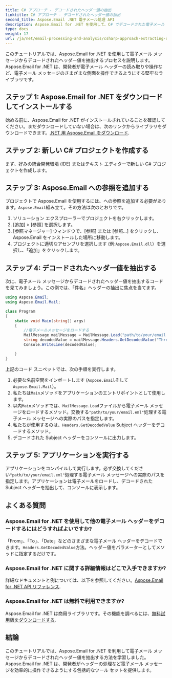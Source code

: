 ```yaml
---
title: C# アプローチ - デコードされたヘッダー値の抽出
linktitle: C# アプローチ - デコードされたヘッダー値の抽出
second_title: Aspose.Email .NET 電子メール処理 API
description: Aspose.Email for .NET を使用して、C# でデコードされた電子メール ヘッダー値を抽出する方法を学びます。コード例を含む包括的なガイド。
type: docs
weight: 17
url: /ja/net/email-processing-and-analysis/csharp-approach-extracting-decoded-header-values/
---
```


このチュートリアルでは、Aspose.Email for .NET を使用して電子メール メッセージからデコードされたヘッダー値を抽出するプロセスを説明します。 Aspose.Email for .NET は、開発者が電子メール ヘッダーの読み取りや操作など、電子メール メッセージのさまざまな側面を操作できるようにする堅牢なライブラリです。

## ステップ 1: Aspose.Email for .NET をダウンロードしてインストールする

始める前に、Aspose.Email for .NET がインストールされていることを確認してください。まだダウンロードしていない場合は、次のリンクからライブラリをダウンロードできます。[.NET 用 Aspose.Email をダウンロード](https://releases.aspose.com/email/net).

## ステップ 2: 新しい C# プロジェクトを作成する

まず、好みの統合開発環境 (IDE) またはテキスト エディターで新しい C# プロジェクトを作成します。

## ステップ 3: Aspose.Email への参照を追加する

プロジェクトで Aspose.Email を使用するには、への参照を追加する必要があります。`Aspose.Email`組み立て。その方法は次のとおりです。

1. ソリューション エクスプローラーでプロジェクトを右クリックします。
2. [追加] > [参照] を選択します。
3. [参照マネージャー] ウィンドウで、[参照] または [参照...] をクリックし、Aspose.Email をインストールした場所に移動します。
4. プロジェクトに適切なアセンブリを選択します (例:`Aspose.Email.dll`）を選択し、「追加」をクリックします。

## ステップ 4: デコードされたヘッダー値を抽出する

次に、電子メール メッセージからデコードされたヘッダー値を抽出するコードを見てみましょう。この例では、「件名」ヘッダーの抽出に焦点を当てます。

```csharp
using Aspose.Email;
using Aspose.Email.Mail;

class Program
{
    static void Main(string[] args)
    {
        //電子メールメッセージをロードする
		MailMessage mailMessage = MailMessage.Load("path/to/your/email.eml");
		string decodedValue = mailMessage.Headers.GetDecodedValue("Thread-Topic");
		Console.WriteLine(decodedValue);

    }
}
```

上記のコード スニペットでは、次の手順を実行します。

1. 必要な名前空間をインポートします (`Aspose.Email`そして`Aspose.Email.Mail`）。
2. 私たちは`Main`メソッドをアプリケーションのエントリポイントとして使用します。
3. 以内`Main`メソッドでは、`MailMessage.Load`ファイルから電子メール メッセージをロードするメソッド。交換する`"path/to/your/email.eml"`処理する電子メール メッセージへの実際のパスを指定します。
4. 私たちが使用するのは、`Headers.GetDecodedValue` Subject ヘッダーをデコードするメソッド。
5. デコードされた Subject ヘッダーをコンソールに出力します。

## ステップ 5: アプリケーションを実行する

アプリケーションをコンパイルして実行します。必ず交換してください`"path/to/your/email.eml"`処理する電子メール メッセージへの実際のパスを指定します。アプリケーションは電子メールをロードし、デコードされた Subject ヘッダーを抽出して、コンソールに表示します。

## よくある質問

### Aspose.Email for .NET を使用して他の電子メール ヘッダーをデコードするにはどうすればよいですか?

 「From」、「To」、「Date」などのさまざまな電子メール ヘッダーをデコードできます。`Headers.GetDecodedValue`方法。ヘッダー値をパラメーターとしてメソッドに指定するだけです。

### Aspose.Email for .NET に関する詳細情報はどこで入手できますか?

詳細なドキュメントと例については、以下を参照してください。[Aspose.Email for .NET API リファレンス](https://reference.aspose.com/email/net).

### Aspose.Email for .NET は無料で利用できますか?

 Aspose.Email for .NET は商用ライブラリです。その機能を調べるには、[無料試用版をダウンロードする](https://releases.aspose.com/email/net).

## 結論

このチュートリアルでは、Aspose.Email for .NET を利用して電子メール メッセージからデコードされたヘッダー値を抽出する方法を学習しました。 Aspose.Email for .NET は、開発者がヘッダーの処理など電子メール メッセージを効率的に操作できるようにする包括的なツール セットを提供します。